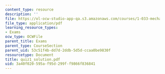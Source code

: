 ```yaml
---
content_type: resource
description: ''
file: https://ol-ocw-studio-app-qa.s3.amazonaws.com/courses/1-033-mechanics-of-material-systems-an-energy-approach-fall-2003/3a40f020595af95d299ff9866f836841_quiz1_solution.pdf
file_type: application/pdf
learning_resource_types:
- Exams
ocw_type: OCWFile
parent_title: Exams
parent_type: CourseSection
parent_uid: 53c51f4b-dd7d-2ddb-5d5d-ccaa0be9830f
resourcetype: Document
title: quiz1_solution.pdf
uid: 3a40f020-595a-f95d-299f-f9866f836841
---
```

